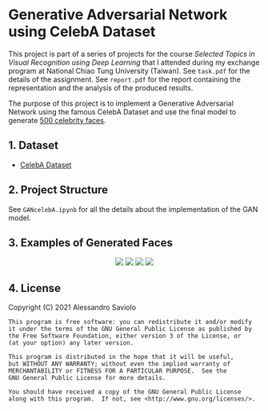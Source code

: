 # Generative Adversarial Network using CelebA Dataset

This project is part of a series of projects for the course _Selected Topics in Visual Recognition using Deep Learning_ that I attended during my exchange program at National Chiao Tung University (Taiwan). See `task.pdf` for the details of the assignment. See `report.pdf` for the report containing the representation and the analysis of the produced results.

The purpose of this project is to implement a Generative Adversarial Network using the famous CelebA Dataset and use the final model to generate [500 celebrity faces](https://drive.google.com/open?id=1qaWmdfAYIBWISdVZX5Zsywh7vnQI4Vm1).

## 1. Dataset

- [CelebA Dataset](http://mmlab.ie.cuhk.edu.hk/projects/CelebA.html)

## 2. Project Structure

See `GANcelebA.ipynb` for all the details about the implementation of the GAN model.

## 3. Examples of Generated Faces

<p align="center"> 
    <img src="https://github.com/AlessandroSaviolo/GAN-using-CelebA-Dataset/blob/master/output/001_image.png">
    <img src="https://github.com/AlessandroSaviolo/GAN-using-CelebA-Dataset/blob/master/output/002_image.png">
    <img src="https://github.com/AlessandroSaviolo/GAN-using-CelebA-Dataset/blob/master/output/003_image.png">
    <img src="https://github.com/AlessandroSaviolo/GAN-using-CelebA-Dataset/blob/master/output/004_image.png">
 </p>

## 4. License

Copyright (C) 2021 Alessandro Saviolo
```
This program is free software: you can redistribute it and/or modify
it under the terms of the GNU General Public License as published by
the Free Software Foundation, either version 3 of the License, or
(at your option) any later version.

This program is distributed in the hope that it will be useful,
but WITHOUT ANY WARRANTY; without even the implied warranty of
MERCHANTABILITY or FITNESS FOR A PARTICULAR PURPOSE.  See the
GNU General Public License for more details.

You should have received a copy of the GNU General Public License
along with this program.  If not, see <http://www.gnu.org/licenses/>.
```
